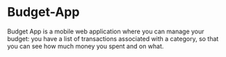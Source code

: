 # Budget-App
Budget App is a mobile web application where you can manage your budget: you have a list of transactions associated with a category, so that you can see how much money you spent and on what.

